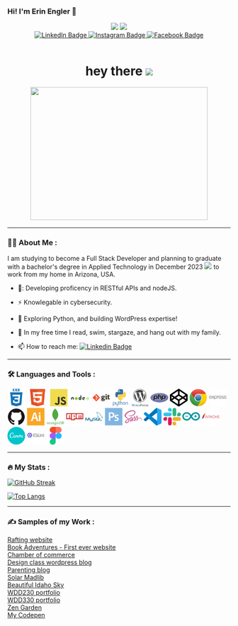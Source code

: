 ### Hi! I'm Erin Engler 👋
<div id="header" align="center">
  <img src="https://media.giphy.com/media/M9gbBd9nbDrOTu1Mqx/giphy.gif" width="100"/>
  
  <img src="https://media.giphy.com/media/9cQmwnKiHdMftfrgkP/giphy.gif" width="100"/>

<div id="badges">
  <a href="https://www.linkedin.com/in/erin-engler143/">
    <img src="https://img.shields.io/badge/LinkedIn-blue?style=for-the-badge&logo=erin-engler143Color=white" alt="LinkedIn Badge"/>
  </a>
  <a href="https://www.instagram.com/erlacla/?hl=en">
    <img src="https://img.shields.io/badge/Instagram-red?style=for-the-badge&logo=instagram&logoColor=white" alt="Instagram Badge"/>
  </a>
  <a href="https://www.facebook.com/erin.c.engler">
    <img src="https://img.shields.io/badge/Facebook-blue?style=for-the-badge&logo=twitter&logoColor=white" alt="Facebook Badge"/>
  </a>
</div>
<img src="https://komarev.com/ghpvc/?username=erlacla&style=flat-square&color=blue" alt=""/>
<h1>
  hey there
  <img src="https://media.giphy.com/media/hvRJCLFzcasrR4ia7z/giphy.gif" width="30px"/>
</h1>
</div>


<div align="center">
  <img src="https://media.giphy.com/media/MeJgB3yMMwIaHmKD4z/giphy.gif" width="400" height="300"/>
</div>

---

### :woman_technologist: About Me :

I am studying to become a Full Stack Developer and planning to graduate with a bachelor's degree in Applied Technology in December 2023 <img src="https://media.giphy.com/media/WUlplcMpOCEmTGBtBW/giphy.gif" width="30"> to work from my home in Arizona, USA.

- 🌟: Developing proficency in RESTful APIs and nodeJS.

-  :zap: Knowlegable in cybersecurity.

- :seedling: Exploring Python, and building WordPress expertise!

- :telescope: In my free time I read, swim, stargaze, and hang out with my family.

- :mailbox: How to reach me:  [![Linkedin Badge](https://img.shields.io/badge/-linkedin-blue?style=flat&logo=Linkedin&logoColor=white)](https://www.linkedin.com/in/erin-engler143/)

---

### :hammer_and_wrench: Languages and Tools :

<div>
  <img src="https://github.com/devicons/devicon/blob/master/icons/css3/css3-plain-wordmark.svg"  title="CSS3" alt="CSS" width="40" height="40"/>&nbsp;
  <img src="https://github.com/devicons/devicon/blob/master/icons/html5/html5-original.svg" title="HTML5" alt="HTML" width="40" height="40"/>&nbsp;
  <img src="https://github.com/devicons/devicon/blob/master/icons/javascript/javascript-original.svg" title="JavaScript" alt="JavaScript" width="40" height="40"/>&nbsp;
  <img src="https://github.com/devicons/devicon/blob/master/icons/nodejs/nodejs-original-wordmark.svg" title="NodeJS" alt="NodeJS" width="40" height="40"/>&nbsp;
  <img src="https://github.com/devicons/devicon/blob/master/icons/git/git-original-wordmark.svg" title="Git" **alt="Git" width="40" height="40"/>
  <img src="https://github.com/devicons/devicon/blob/master/icons/python/python-original-wordmark.svg" title="Python" **alt="Python" width="40" height="40"/>
  <img src="https://github.com/devicons/devicon/blob/master/icons/wordpress/wordpress-original.svg" title="Wordpress" **alt="Wordpress" width="40" height="40"/>
  <img src="https://github.com/devicons/devicon/blob/master/icons/php/php-original.svg" title="PHP" **alt="PHP" width="40" height="40"/>
  <img src="https://github.com/devicons/devicon/blob/master/icons/codepen/codepen-plain.svg" title="Codepen" **alt="Codepen" width="40" height="40"/>
  <img src="https://github.com/devicons/devicon/blob/master/icons/chrome/chrome-original.svg" title="Chrome" **alt="Chrome" width="40" height="40"/>
  <img src="https://github.com/devicons/devicon/blob/master/icons/express/express-original-wordmark.svg" title="Express" **alt="Express" width="40" height="40"/>
  <img src="https://github.com/devicons/devicon/blob/master/icons/github/github-original.svg" title="Github" **alt="Github" width="40" height="40"/>
  <img src="https://github.com/devicons/devicon/blob/master/icons/illustrator/illustrator-plain.svg" title="Illustrator" **alt="Illustrator" width="40" height="40"/>
  <img src="https://github.com/devicons/devicon/blob/master/icons/mongodb/mongodb-plain-wordmark.svg" title="MongoDB" **alt="MongoDB" width="40" height="40"/>
  <img src="https://github.com/devicons/devicon/blob/master/icons/npm/npm-original-wordmark.svg" title="npm" **alt="npm" width="40" height="40"/>
  <img src="https://github.com/devicons/devicon/blob/master/icons/mysql/mysql-plain-wordmark.svg" title="mysql" **alt="mysql" width="40" height="40"/>
  <img src="https://github.com/devicons/devicon/blob/master/icons/photoshop/photoshop-plain.svg" title="photoshop" **alt="photoshop" width="40" height="40"/>
  <img src="https://github.com/devicons/devicon/blob/master/icons/sass/sass-original.svg" title="sass" **alt="sass" width="40" height="40"/>
  <img src="https://github.com/devicons/devicon/blob/master/icons/vscode/vscode-original.svg" title="vscode" **alt="vscode" width="40" height="40"/>
  <img src="https://github.com/devicons/devicon/blob/master/icons/slack/slack-original.svg" title="slack" **alt="slack" width="40" height="40"/>
  <img src="https://github.com/devicons/devicon/blob/master/icons/arduino/arduino-original.svg" title="arduino" **alt="arduino" width="40" height="40"/>
  <img src="https://github.com/devicons/devicon/blob/master/icons/apache/apache-original-wordmark.svg" title="apache" **alt="apache" width="40" height="40"/>
  <img src="https://github.com/devicons/devicon/blob/master/icons/canva/canva-original.svg" title="canva" **alt="canva" width="40" height="40"/>
  <img src="https://github.com/devicons/devicon/blob/master/icons/eslint/eslint-original-wordmark.svg" title="eslint" **alt="eslint" width="40" height="40"/>
  <img src="https://github.com/devicons/devicon/blob/master/icons/figma/figma-original.svg" title="figma" **alt="figma" width="40" height="40"/>

</div>

---

### :fire: My Stats :
[![GitHub Streak](http://github-readme-streak-stats.herokuapp.com?user=erlacla&theme=dark&background=000000)](https://git.io/streak-stats)

[![Top Langs](https://github-readme-stats.vercel.app/api/top-langs/?username=erlacla)](https://github.com/anuraghazra/github-readme-stats)


---

### :writing_hand: Samples of my Work :
<a href="https://erin-engler.glitch.me/index.html" target="_blank" rel="noopener noreferrer">Rafting website</a>
<br>
<a href="https://book-adventures.glitch.me/" target="_blank" rel="noopener noreferrer">Book Adventures - First ever website</a>
<br>
<a href="https://erlacla.github.io/wdd230/chamberOfCommerce/" target="_blank">Chamber of commerce</a>
<br>
<a href="https://erinengler2021.wordpress.com/category/reverse-engineer/" target="_blank">Design class wordpress blog</a>
<br>
<a href="https://improvement--movement.blogspot.com/" target="_blank">Parenting blog</a>
<br>
  <a href="https://erlacla.github.io/portfolio/week11/madLib/" target="_blank">Solar Madlib</a>
  <br>
  <a href="https://erlacla.github.io/wdd230/lesson11/" target="_blank">Beautiful Idaho Sky</a>
  <br>
  <a href="https://erlacla.github.io/wdd230/" target="_blank">WDD230 portfolio</a>
  <br>
  <a href="https://erlacla.github.io/portfolio/" target="_blank">WDD330 portfolio</a>
  <br>
  <a href="https://erlacla.github.io/ZenGarden/" target="_blank">Zen Garden</a>
  <br>
  <a href="https://codepen.io/erlacla" target="_blank">My Codepen</a>
  <!--  <a href="https://erinengler.com/">Erin Engler - Web Developer</a> -->
  
  <!--  <a href="https://erlacla.github.io/phpmotors/">PHP Motors</a> -->
  
 

<!--
**erlacla/erlacla** is a ✨ _special_ ✨ repository because its `README.md` (this file) appears on your GitHub profile.

Here are some ideas to get you started:

- 🔭 I’m currently working on ...
- 🌱 I’m currently learning ...
- 👯 I’m looking to collaborate on ...
- 🤔 I’m looking for help with ...
- 💬 Ask me about ...
- 📫 How to reach me: ...
- 😄 Pronouns: ...
- ⚡ Fun fact: ...
-->
